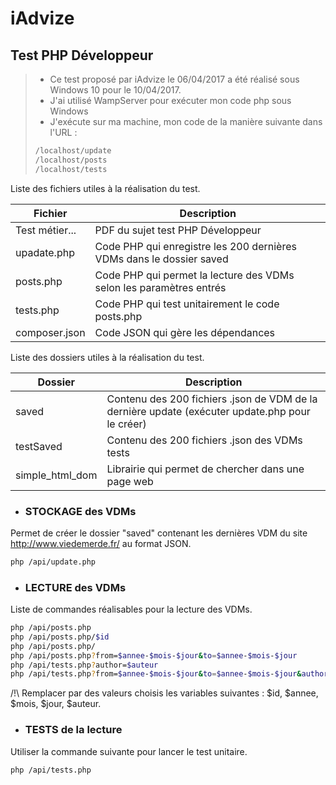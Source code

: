 # iAdvize
## Test PHP Développeur

> - Ce test proposé par iAdvize le 06/04/2017 a été réalisé sous Windows 10 pour le 10/04/2017.
> - J'ai utilisé WampServer pour exécuter mon code php sous Windows
> - J'exécute sur ma machine, mon code de la manière suivante dans l'URL :
> ```sh
> /localhost/update
> /localhost/posts
> /localhost/tests
> ```

Liste des fichiers utiles à la réalisation du test.

| Fichier | Description |
| ------ | ------ |
| Test métier... | PDF du sujet test PHP Développeur |
| upadate.php | Code PHP qui enregistre les 200 dernières VDMs dans le dossier saved |
| posts.php | Code PHP qui permet la lecture des VDMs selon les paramètres entrés |
| tests.php | Code PHP qui test unitairement le code posts.php |
| composer.json | Code JSON qui gère les dépendances |


Liste des dossiers utiles à la réalisation du test.

| Dossier | Description |
| ------ | ------ |
| saved | Contenu des 200 fichiers .json de VDM de la dernière update (exécuter update.php pour le créer) |
| testSaved | Contenu des 200 fichiers .json des VDMs tests |
| simple_html_dom | Librairie qui permet de chercher dans une page web |

- ### STOCKAGE des VDMs
Permet de créer le dossier "saved" contenant les dernières VDM du site http://www.viedemerde.fr/ au format JSON.
```sh
php /api/update.php
```
- ### LECTURE des VDMs
Liste de commandes réalisables pour la lecture des VDMs. 
```sh
php /api/posts.php
php /api/posts.php/$id
php /api/posts.php/
php /api/posts.php?from=$annee-$mois-$jour&to=$annee-$mois-$jour
php /api/tests.php?author=$auteur	
php /api/tests.php?from=$annee-$mois-$jour&to=$annee-$mois-$jour&author=$auteur
```
/!\ Remplacer par des valeurs choisis les variables suivantes : $id, $annee, $mois, $jour, $auteur.

- ### TESTS de la lecture
Utiliser la commande suivante pour lancer le test unitaire.
```sh
php /api/tests.php
```
